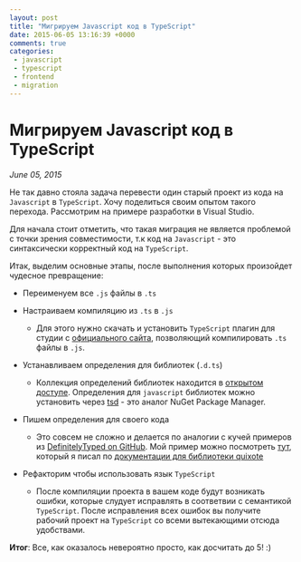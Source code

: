 ```yaml
---
layout: post
title: "Мигрируем Javascript код в TypeScript"
date: 2015-06-05 13:16:39 +0000
comments: true
categories:
 - javascript
 - typescript
 - frontend
 - migration
---
```


# Мигрируем Javascript код в TypeScript

_June 05, 2015_

Не так давно стояла задача перевести один старый проект из кода на ```Javascript``` в ```TypeScript```. Хочу поделиться своим опытом такого перехода. Рассмотрим на примере разработки в Visual Studio.

Для начала стоит отметить, что такая миграция не является проблемой с точки зрения совместимости, т.к код на ```Javascript``` - это синтаксически корректный код на ```TypeScript```.

Итак, выделим основные этапы, после выполнения которых произойдет чудесное
превращение:

* Переименуем все ```.js``` файлы в ```.ts```
* Настраиваем компиляцию из ```.ts``` в ```.js```
  - Для этого нужно скачать и установить ```TypeScript``` плагин для студии с [официального сайта](http://www.typescriptlang.org/#Download), позволяющий компилировать ```.ts``` файлы в ```.js```.

* Устанавливаем определения для библиотек (```.d.ts```)
  - Коллекция определений библиотек находится в [открытом доступе](https://github.com/borisyankov/DefinitelyTyped). Определения для ```javascript``` библиотек можно установить через [tsd](http://definitelytyped.org/tsd/) - это аналог NuGet Package Manager.

* Пишем определения для своего кода
  - Это совсем не сложно и делается по аналогии с кучей примеров из [DefinitelyTyped on GitHub](https://github.com/borisyankov/DefinitelyTyped). Мой пример можно посмотреть [тут](https://github.com/greybax/DefinitelyTyped/tree/master/quixote), который я писал по [документации для библиотеки quixote](https://github.com/jamesshore/quixote/blob/master/docs/api.md)

* Рефакторим чтобы использовать язык ```TypeScript```
  - После компиляции проекта в вашем коде будут возникать ошибки, которые слудует исправлять в соответвии с семантикой ```TypeScript```. После исправления всех ошибок вы получите рабочий проект на ```TypeScript``` со всеми вытекающими отсюда удобствами.

**Итог**: Все, как оказалось невероятно просто, как досчитать до 5! :)
